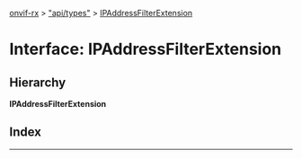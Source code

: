 [onvif-rx](../README.md) > ["api/types"](../modules/_api_types_.md) > [IPAddressFilterExtension](../interfaces/_api_types_.ipaddressfilterextension.md)

# Interface: IPAddressFilterExtension

## Hierarchy

**IPAddressFilterExtension**

## Index

---


